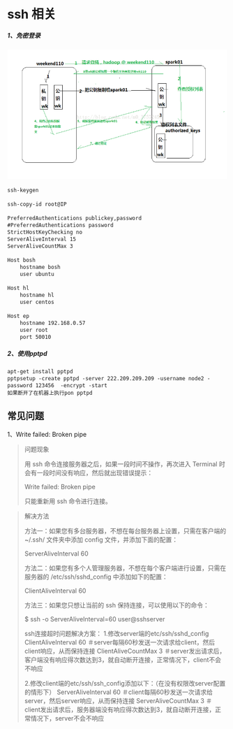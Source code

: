 # ssh 相关

##### 1、免密登录

![ssh](../../imgs/ssh.PNG)

```
ssh-keygen

ssh-copy-id root@IP

PreferredAuthentications publickey,password
#PreferredAuthentications password
StrictHostKeyChecking no
ServerAliveInterval 15
ServerAliveCountMax 3

Host bosh 
    hostname bosh
    user ubuntu

Host hl
    hostname hl
    user centos

Host ep
    hostname 192.168.0.57
    user root
    port 50010
```

##### 2、使用pptpd

```
apt-get install pptpd
pptpsetup -create pptpd -server 222.209.209.209 -username node2 -password 123456  -encrypt -start
如果断开了在机器上执行pon pptpd
```



## 常见问题

1、Write failed: Broken pipe

> 问题现象
>
> 用 ssh 命令连接服务器之后，如果一段时间不操作，再次进入 Terminal 时会有一段时间没有响应，然后就出现错误提示：
>
> Write failed: Broken pipe
>
> 只能重新用 ssh 命令进行连接。

> 解决方法
>
> 方法一：如果您有多台服务器，不想在每台服务器上设置，只需在客户端的 ~/.ssh/ 文件夹中添加 config 文件，并添加下面的配置：
>
> ServerAliveInterval 60
>
> 方法二：如果您有多个人管理服务器，不想在每个客户端进行设置，只需在服务器的 /etc/ssh/sshd_config 中添加如下的配置：
>
> ClientAliveInterval 60
>
> 方法三：如果您只想让当前的 ssh 保持连接，可以使用以下的命令：
>
> $ ssh -o ServerAliveInterval=60 user@sshserver
>
> ssh连接超时问题解决方案：
> 1.修改server端的etc/ssh/sshd_config
> ClientAliveInterval 60 ＃server每隔60秒发送一次请求给client，然后client响应，从而保持连接
> ClientAliveCountMax 3 ＃server发出请求后，客户端没有响应得次数达到3，就自动断开连接，正常情况下，client不会不响应
>
> 2.修改client端的etc/ssh/ssh_config添加以下：（在没有权限改server配置的情形下）
> ServerAliveInterval 60 ＃client每隔60秒发送一次请求给server，然后server响应，从而保持连接
> ServerAliveCountMax 3  ＃client发出请求后，服务器端没有响应得次数达到3，就自动断开连接，正常情况下，server不会不响应